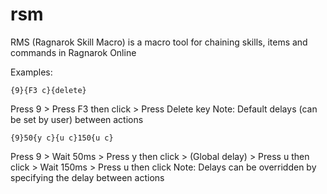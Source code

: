 # rsm

RMS (Ragnarok Skill Macro) is a macro tool for chaining skills, items and commands in Ragnarok Online

Examples:

```
{9}{F3 c}{delete}
```
Press 9 > Press F3 then click > Press Delete key
Note: Default delays (can be set by user) between actions

```
{9}50{y c}{u c}150{u c}
```
Press 9 > Wait 50ms > Press y then click > (Global delay) > Press u then click > Wait 150ms > Press u then click
Note: Delays can be overridden by specifying the delay between actions
